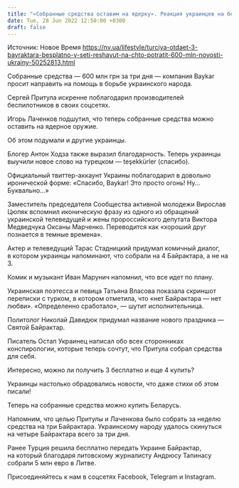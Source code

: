 ```yaml
---
title: "«Собранные средства оставим на ядерку». Реакция украинцев на бесплатные Байрактары от компании-производителя"
date: Tue, 28 Jun 2022 12:50:00 +0300
draft: false
---
```

Источник: Новое Время https://nv.ua/lifestyle/turciya-otdaet-3-bayraktara-besplatno-v-seti-reshayut-na-chto-potratit-600-mln-novosti-ukrainy-50252813.html


Собранные средства — 600 млн грн за три дня — компания Baykar просит направить на помощь в борьбе украинского народа.

Сергей Притула искренне поблагодарил производителей беспилотников в своих соцсетях.

Игорь Лаченков подшутил, что теперь собранные средства можно оставить на ядерное оружие.

Об этом подумали и другие украинцы.

Блогер Антон Ходза также выразил благодарность. Теперь украинцы выучили новое слово на турецком — teşekkürler (спасибо).

Официальный твиттер-аккаунт Украины поблагодарил в довольно иронической форме: «Спасибо, Baykar! Это просто огонь! Ну… Буквально…»

Заместитель председателя Сообщества активной молодежи Вирослав Цюпяк вспомнил иконическую фразу из одного из обращений украинской телеведущей и жены пророссийского депутата Виктора Медведчука Оксаны Марченко. Переводится как «хороший друг познается в темные времена».

Актер и телеведущий Тарас Стадницкий придумал комичный диалог, в котором украинцы напоминают, что собрали на 4 Байрактара, а не на 3.

Комик и музыкант Иван Марунич напомнил, что все идет по плану.

Украинская поэтесса и певица Татьяна Власова показала скриншот переписки с турком, в котором отметила, что «нет Байрактара — нет любви». «Определенно сработало», — шутит исполнительница.

Политолог Николай Давидюк придумал название нового праздника — Святой Байрактар.

Писатель Остап Украинец написал обо всех сторонниках конспирологии, которые теперь сочтут, что Притула собрал средства для себя.

Интересно, можно ли получить 3 бесплатно и еще 4 купить?

Украинцы настолько обрадовались новости, что даже стихи об этом писали!

Теперь на собранные средства можно купить Беларусь.

Напомним, что целью Притулы и Лаченкова было собрать за неделю средства на три Байрактара. Украинскому народу удалось скинуться на четыре Байрактара всего за три дня.

Ранее Турция решила бесплатно передать Украине Байрактар, на который благодаря литовскому журналисту Андрюсу Тапинасу собрали 5 млн евро в Литве.

Присоединяйтесь к нам в соцсетях Facebook, Telegram и Instagram.

